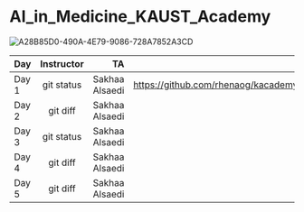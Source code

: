 # AI_in_Medicine_KAUST_Academy

![A28B85D0-490A-4E79-9086-728A7852A3CD](https://github.com/Sakhaa-Alsaedi/AI_in_Medicine_KAUST_Academy/assets/42935314/1ba93ee1-92ca-4c37-a8fc-1c36a4bc1db8)



| Day | Instructor| TA |Matrials |
| :---         |     :---:      |          ---: |      ---: |
| Day 1  | git status     | Sakhaa Alsaedi    | https://github.com/rhenaog/kacademy_kacst_day12
| Day 2    | git diff       | Sakhaa Alsaedi      |
| Day 3 | git status     | Sakhaa Alsaedi     |
| Day 4   | git diff       | Sakhaa Alsaedi |
| Day 5  | git diff       | Sakhaa Alsaedi |
